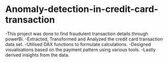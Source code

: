 # Anomaly-detection-in-credit-card-transaction
-This project was done to find fraudulent transaction details through powerBi.
-Extracted, Transformed and Analyzed the credit card transaction data set. 
-Utilised DAX functions to formulate calculations.
-Designed visualisations based on the payment pattern using various tools.
-Lastly derived insights from the data.
